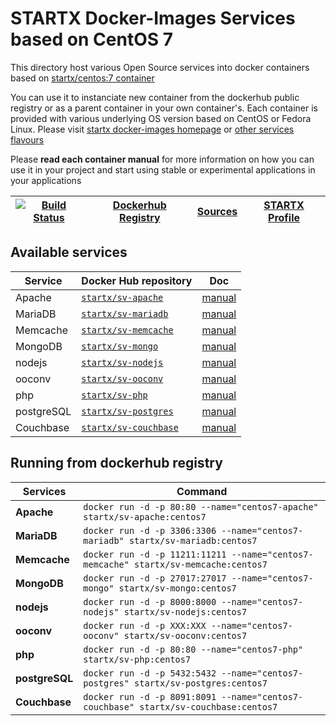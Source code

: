 # STARTX Docker-Images Services based on CentOS 7

This directory host various Open Source services into docker containers based on [startx/centos:7 container](https://hub.docker.com/r/startx/fedora)

You can use it to instanciate new container from the dockerhub public registry 
or as a parent container in your own container's. 
Each container is provided with various underlying OS version based on CentOS or 
Fedora Linux. Please visit [startx docker-images homepage](https://github.com/startxfr/docker-images/)
or [other services flavours](https://github.com/startxfr/docker-images/Services#container-flavours)

Please **read each container manual** for more information on how you can use it in 
your project and start using stable or experimental applications in your applications

| [![Build Status](https://travis-ci.org/startxfr/docker-images.svg)](https://travis-ci.org/startxfr/docker-images) | [Dockerhub Registry](https://hub.docker.com/r/startx) | [Sources](https://github.com/startxfr/docker-images/)             | [STARTX Profile](https://github.com/startxfr) | 
|-------------------------------------------------------------------------------------------------------------------|-------------------------------------------------------|-------------------------------------------------------------------|-----------------------------------------------|

## Available services

| Service       | Docker Hub repository                                                | Doc
|---------------|----------------------------------------------------------------------|-----------------------------
| Apache        | [`startx/sv-apache`](https://hub.docker.com/r/startx/sv-apache)      | [manual](apache/README.md)
| MariaDB       | [`startx/sv-mariadb`](https://hub.docker.com/r/startx/sv-mariadb)    | [manual](mariadb/README.md)
| Memcache      | [`startx/sv-memcache`](https://hub.docker.com/r/startx/sv-memcache)  | [manual](memcache/README.md) 
| MongoDB       | [`startx/sv-mongo`](https://hub.docker.com/r/startx/sv-mongo)        | [manual](mongo/README.md)
| nodejs        | [`startx/sv-nodejs`](https://hub.docker.com/r/startx/sv-nodejs)      | [manual](nodejs/README.md)
| ooconv        | [`startx/sv-ooconv`](https://hub.docker.com/r/startx/sv-ooconv)      | [manual](ooconv/README.md)
| php           | [`startx/sv-php`](https://hub.docker.com/r/startx/sv-php)            | [manual](php/README.md)
| postgreSQL    | [`startx/sv-postgres`](https://hub.docker.com/r/startx/sv-postgres)  | [manual](postgres/README.md)
| Couchbase     | [`startx/sv-couchbase`](https://hub.docker.com/r/startx/sv-couchbase)| [manual](couchbase/README.md)


## Running from dockerhub registry

| Services            | Command                                                                              |
|---------------------|--------------------------------------------------------------------------------------|
| **Apache**          | `docker run -d -p 80:80 --name="centos7-apache" startx/sv-apache:centos7`            | 
| **MariaDB**         | `docker run -d -p 3306:3306 --name="centos7-mariadb" startx/sv-mariadb:centos7`      | 
| **Memcache**        | `docker run -d -p 11211:11211 --name="centos7-memcache" startx/sv-memcache:centos7`  | 
| **MongoDB**         | `docker run -d -p 27017:27017 --name="centos7-mongo" startx/sv-mongo:centos7`        | 
| **nodejs**          | `docker run -d -p 8000:8000 --name="centos7-nodejs" startx/sv-nodejs:centos7`        | 
| **ooconv**          | `docker run -d -p XXX:XXX --name="centos7-ooconv" startx/sv-ooconv:centos7`          | 
| **php**             | `docker run -d -p 80:80 --name="centos7-php" startx/sv-php:centos7`                  | 
| **postgreSQL**      | `docker run -d -p 5432:5432 --name="centos7-postgres" startx/sv-postgres:centos7`    | 
| **Couchbase**       | `docker run -d -p 8091:8091 --name="centos7-couchbase" startx/sv-couchbase:centos7`  | 
